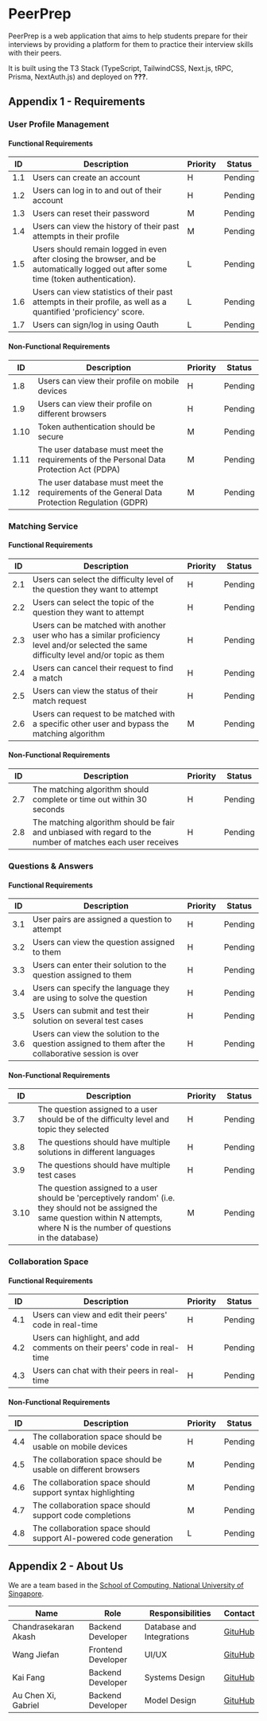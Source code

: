 # PeerPrep

PeerPrep is a web application that aims to help students prepare for their interviews by providing a platform for them to practice their interview skills with their peers.

It is built using the T3 Stack (TypeScript, TailwindCSS, Next.js, tRPC, Prisma, NextAuth.js) and deployed on **???**.

## Appendix 1 - Requirements

### User Profile Management

#### Functional Requirements

| ID | Description | Priority | Status |
| --- | --- | --- | --- |
| 1.1 | Users can create an account | H | Pending |
| 1.2 | Users can log in to and out of their account | H | Pending |
| 1.3 | Users can reset their password | M | Pending |
| 1.4 | Users can view the history of their past attempts in their profile | M | Pending |
| 1.5 | Users should remain logged in even after closing the browser, and be automatically logged out after some time (token authentication). | L | Pending |
| 1.6 | Users can view statistics of their past attempts in their profile, as well as a quantified 'proficiency' score. | L | Pending |
| 1.7 | Users can sign/log in using Oauth | L | Pending |


#### Non-Functional Requirements

| ID | Description | Priority | Status |
| --- | --- | --- | --- |
| 1.8 | Users can view their profile on mobile devices | H | Pending |
| 1.9 | Users can view their profile on different browsers | H | Pending |
| 1.10 | Token authentication should be secure | M | Pending |
| 1.11 | The user database must meet the requirements of the Personal Data Protection Act (PDPA) | M | Pending |
| 1.12 | The user database must meet the requirements of the General Data Protection Regulation (GDPR) | M | Pending |

### Matching Service

#### Functional Requirements

| ID | Description | Priority | Status |
| --- | --- | --- | --- |
| 2.1 | Users can select the difficulty level of the question they want to attempt | H | Pending |
| 2.2 | Users can select the topic of the question they want to attempt | H | Pending |
| 2.3 | Users can be matched with another user who has a similar proficiency level and/or selected the same difficulty level and/or topic as them | H | Pending |
| 2.4 | Users can cancel their request to find a match | H | Pending |
| 2.5 | Users can view the status of their match request | H | Pending |
| 2.6 | Users can request to be matched with a specific other user and bypass the matching algorithm | M | Pending |

#### Non-Functional Requirements

| ID | Description | Priority | Status |
| --- | --- | --- | --- |
| 2.7 | The matching algorithm should complete or time out within 30 seconds | H | Pending |
| 2.8 | The matching algorithm should be fair and unbiased with regard to the number of matches each user receives | H | Pending |

### Questions & Answers

#### Functional Requirements

| ID | Description | Priority | Status |
| --- | --- | --- | --- |
| 3.1 | User pairs are assigned a question to attempt | H | Pending |
| 3.2 | Users can view the question assigned to them | H | Pending |
| 3.3 | Users can enter their solution to the question assigned to them | H | Pending |
| 3.4 | Users can specify the language they are using to solve the question | H | Pending |
| 3.5 | Users can submit and test their solution on several test cases | H | Pending |
| 3.6 | Users can view the solution to the question assigned to them after the collaborative session is over | H | Pending |


#### Non-Functional Requirements

| ID | Description | Priority | Status |
| --- | --- | --- | --- |
| 3.7 | The question assigned to a user should be of the difficulty level and topic they selected | H | Pending |
| 3.8 | The questions should have multiple solutions in different languages | H | Pending |
| 3.9 | The questions should have multiple test cases | H | Pending |
| 3.10 | The question assigned to a user should be 'perceptively random' (i.e. they should not be assigned the same question within N attempts, where N is the number of questions in the database) | M | Pending |


### Collaboration Space

#### Functional Requirements

| ID | Description | Priority | Status |
| --- | --- | --- | --- |
| 4.1 | Users can view and edit their peers' code in real-time | H | Pending |
| 4.2 | Users can highlight, and add comments on their peers' code in real-time | H | Pending |
| 4.3 | Users can chat with their peers in real-time | H | Pending |

#### Non-Functional Requirements

| ID | Description | Priority | Status |
| --- | --- | --- | --- |
| 4.4 | The collaboration space should be usable on mobile devices | H | Pending |
| 4.5 | The collaboration space should be usable on different browsers | M | Pending |
| 4.6 | The collaboration space should support syntax highlighting | M | Pending |
| 4.7 | The collaboration space should support code completions | M | Pending |
| 4.8 | The collaboration space should support AI-powered code generation | L | Pending |

## Appendix 2 - About Us

We are a team based in the [School of Computing, National University of Singapore](http://www.comp.nus.edu.sg/).

| Name | Role | Responsibilities | Contact |
| --- | --- | --- | --- |
| Chandrasekaran Akash | Backend Developer | Database and Integrations | [GituHub](https://github.com/Enigmatrix) |
| Wang Jiefan | Frontend Developer | UI/UX | [GituHub](https://github.com/Nafeij) |
| Kai Fang | Backend Developer | Systems Design | [GituHub](https://github.com/kflim) |
| Au Chen Xi, Gabriel | Backend Developer | Model Design | [GituHub](https://github.com/Gabau) |

